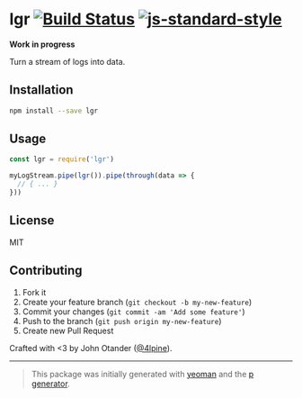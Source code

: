 # lgr [![Build Status](https://secure.travis-ci.org/johnotander/lgr.svg?branch=master)](https://travis-ci.org/johnotander/lgr) [![js-standard-style](https://img.shields.io/badge/code%20style-standard-brightgreen.svg?style=flat)](https://github.com/feross/standard)

__Work in progress__

Turn a stream of logs into data.

## Installation

```bash
npm install --save lgr
```

## Usage

```javascript
const lgr = require('lgr')

myLogStream.pipe(lgr()).pipe(through(data => {
  // { ... }
}))
```

## License

MIT

## Contributing

1. Fork it
2. Create your feature branch (`git checkout -b my-new-feature`)
3. Commit your changes (`git commit -am 'Add some feature'`)
4. Push to the branch (`git push origin my-new-feature`)
5. Create new Pull Request

Crafted with <3 by John Otander ([@4lpine](https://twitter.com/4lpine)).

***

> This package was initially generated with [yeoman](http://yeoman.io) and the [p generator](https://github.com/johnotander/generator-p.git).
